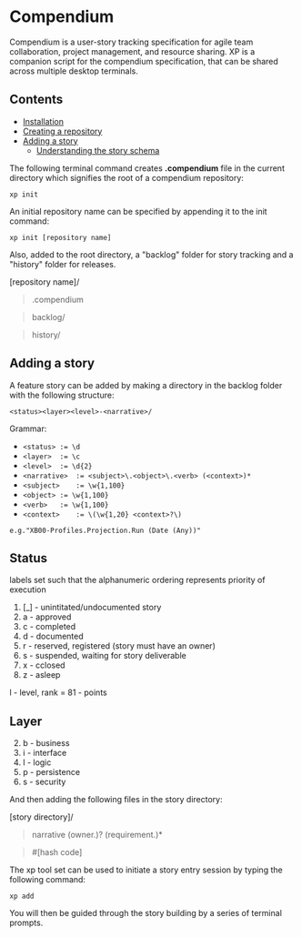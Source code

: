 # Compendium

Compendium is a user-story tracking specification for agile team collaboration, project management, and resource sharing.  XP is a companion script for the compendium specification, that can be shared across multiple desktop terminals.

## Contents

- [Installation](#installation)
- [Creating a repository](#creating-a-repository)
- [Adding a story](#adding-a-story)
	- [Understanding the story schema](#understanding-the-story-schema)

The following terminal command creates **.compendium** file in the current directory which signifies the root of a compendium repository:

`xp init`

An initial repository name can be specified by appending it to the init command:

`xp init [repository name]`

Also, added to the root directory, a "backlog" folder for story tracking and a "history" folder for releases.

[repository name]/
	
> .compendium

> backlog/

> history/

## Adding a story

A feature story can be added by making a directory in the backlog folder with the following structure:

`<status><layer><level>-<narrative>/`

Grammar:

- `<status>	:= \d`
- `<layer>	:= \c`
- `<level>	:= \d{2}`
- `<narrative> 	:= <subject>\.<object>\.<verb> (<context>)*`
- `<subject> 	:= \w{1,100}`
- `<object>	:= \w{1,100}`
- `<verb>	:= \w{1,100}`
- `<context>	:= \(\w{1,20} <context>?\)`

`e.g."XB00-Profiles.Projection.Run (Date (Any))"`


## Status
labels set such that the alphanumeric ordering represents priority of execution	

1. [_] - unintitated/undocumented story
2. a - approved
3. c - completed
4. d - documented
5. r - reserved, registered (story must have an owner)
6. s - suspended, waiting for story deliverable
7. x - cclosed
8. z - asleep

l - level, rank = 81 - points

## Layer

2. b - business
3. i - interface
4. l - logic
5. p - persistence
6. s - security
	
And then adding the following files in the story directory:

[story directory]/
> narrative
> (owner.<user email address>)?
> (requirement.<required story>)*

> \#[hash code]

The xp tool set can be used to initiate a story entry session by typing the following command:

`xp add`

You will then be guided through the story building by a series of terminal prompts.

